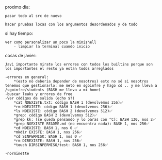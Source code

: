 proximo dia:

	pasar todo al src de nuevo

	hacer pruebas locas con los argumentos desordenados y de todo
	


si hay tiempo:

	ver como personalizar un poco la minishell
		- limpiar la terminal cuando inicio
		

	
cosas de javier:

	Javi importante mirate los errores con todos los builtins porque son los importantes el resto ya estan todos arreglados

	-errores en general:
		*(esto no deberia depender de nosotros) esto no sé si nosotros tenemos que gestionarlo: me meto en sgoinfre y hago cd .. y me lleva a /sgoinfre/students (BASH me lleva a mi home)
	-buscar leaks y errores de free
	-Ver códigos de salida (echo $?)
		*cat NOEXISTE.txt: código BASH 1 (devolvemos 256)✅
		*rm NOEXISTE: código BASH 1 (devolvemos 256)✅
		*ls NOEXISTE: código BASH 2 (devolvemos 512)✅
		*grep: código BASH 2 (devolvemos 512)✅
		*grep kk: (se queda pensando y lo paras con ^C): BASH 130, nos 2✅
		*grep NOEXISTE README.md (no encuentra nada): BASH 1, nos 256✅
		*cd NOEXISTE: BASH 1, nos 0 ✅
		*mkdir EXISTE: BASH 1, nos 256✅
		*cd SINPERMISO: BASH 1, nos 0 ✅
		*rm DIREXISTE: BASH 1, nos 256✅
		*touch DIRSINPERMISO/test: BASH 1, nos 256✅

	-norminette